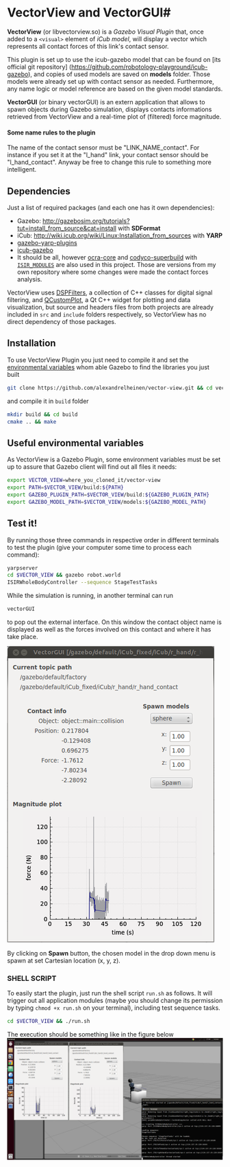 # VectorView and VectorGUI#

**VectorView** (or libvectorview.so) is a *Gazebo Visual Plugin* that, once added to a `<visual>` element of *iCub model*, will display a vector which represents all contact forces of this link's contact sensor.

This plugin is set up to use the icub-gazebo model that can be found on [its official git repository] (https://github.com/robotology-playground/icub-gazebo), and copies of used models are saved on **models** folder. Those models were already set up with contact sensor as needed. Furthermore, any name logic or model reference are based on the given model standards.

**VectorGUI** (or binary vectorGUI) is an extern application that allows to spawn objects during Gazebo simulation, displays contacts informations retrieved from VectorView and a real-time plot of (filtered) force magnitude.

#### Some name rules to the plugin ####
The name of the contact sensor must be "LINK_NAME_contact". For instance if you set it at the "l_hand" link, your contact sensor should be "l_hand_contact". Anyway be free to change this rule to something more intelligent.

## Dependencies ##

Just a list of required packages (and each one has it own dependencies):
 * Gazebo: http://gazebosim.org/tutorials?tut=install_from_source&cat=install with **SDFormat**
 * iCub: http://wiki.icub.org/wiki/Linux:Installation_from_sources with **YARP**
 * [gazebo-yarp-plugins](https://github.com/robotology/gazebo-yarp-plugins)
 * [icub-gazebo](https://github.com/robotology-playground/icub-gazebo)
 * It should be all, however [ocra-core](https://github.com/ocra-recipes/ocra-core) and [codyco-superbuild](https://github.com/alexandrelheinen/codyco-superbuild) with [`ISIR_MODULES`](https://github.com/alexandrelheinen/codyco-superbuild#a-note-on-ocra-wbi-plugins) are also used in this project. Those are versions from my own repository where some changes were made the contact forces analysis.

 VectorView uses [DSPFilters](https://github.com/vinniefalco/DSPFilters), a collection of C++ classes for digital signal filtering, and [QCustomPlot](http://www.qcustomplot.com/), a Qt C++ widget for plotting and data visualization, but source and headers files from both projects are already included in `src` and `include` folders respectively, so VectorView has no direct dependency of those packages.

## Installation ##

To use VectorView Plugin you just need to compile it and set the [environmental variables](#useful-environment-variables) whom able Gazebo to find the libraries you just built
```bash
git clone https://github.com/alexandrelheinen/vector-view.git && cd vector-view
```
and compile it in `build` folder
```bash
mkdir build && cd build
cmake .. && make
```
## Useful environmental variables ##

As VectorView is a Gazebo Plugin, some environment variables must be set up to assure that Gazebo client will find out all files it needs:
```bash
export VECTOR_VIEW=where_you_cloned_it/vector-view
export PATH=$VECTOR_VIEW/build:${PATH}
export GAZEBO_PLUGIN_PATH=$VECTOR_VIEW/build:${GAZEBO_PLUGIN_PATH}
export GAZEBO_MODEL_PATH=$VECTOR_VIEW/models:${GAZEBO_MODEL_PATH}
```
## Test it! ##

By running those three commands in respective order in different terminals to test the plugin (give your computer some time to process each command):
```bash
yarpserver
cd $VECTOR_VIEW && gazebo robot.world
ISIRWholeBodyController --sequence StageTestTasks
```

While the simulation is running, in another terminal can run
```bash
vectorGUI
```
to pop out the external interface. On this window the contact object name is displayed as well as the forces involved on this contact and where it has take place.

![interface window example](/images/gui_example.png "Interface window example")

By clicking on **Spawn** button, the chosen model in the drop down menu is spawn at set Cartesian location (x, y, z).

### SHELL SCRIPT ###

To easily start the plugin, just run the shell script `run.sh` as follows. It will trigger out all application modules (maybe you should change its permission by typing `chmod +x run.sh` on your terminal), including test sequence tasks.
```bash
cd $VECTOR_VIEW && ./run.sh
```
The execution should be something like in the figure below
![shell script execution example](/images/execution_example.png "shell script execution example")

